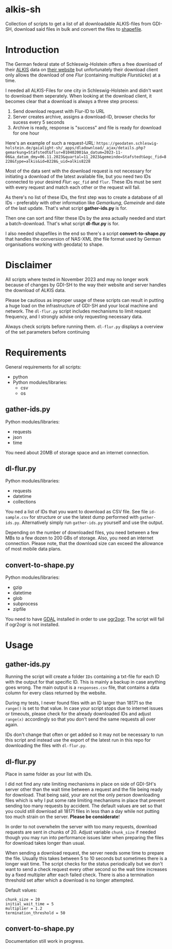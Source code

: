 # alkis-sh
Collection of scripts to get a list of all downloadable ALKIS-files from GDI-SH, download said files in bulk and convert the files to [shapefile](https://en.wikipedia.org/wiki/Shapefile).

# Introduction
The German federal state of Schleswig-Holstein offers a free download of their [ALKIS](https://de.wikipedia.org/wiki/Amtliches_Liegenschaftskatasterinformationssystem) data on [their website](https://geodaten.schleswig-holstein.de/gaialight-sh/_apps/dladownload/dl-alkis.html) but unfortunately their download client only allows the download of one _Flur_ (containing multiple _Flurstücke_) at a time.

I needed all ALKIS-Files for one city in Schleswig-Holstein and didn't want to download them seperately. When looking at the download client, it becomes clear that a download is always a three step process:
1. Send download request with Flur-ID to URL
2. Server creates archive, assigns a download-ID, browser checks for sucess every 5 seconds
3. Archive is ready, response is "success" and file is ready for download for one hour

Here's an example of such a request-URL: ```https://geodaten.schleswig-holstein.de/gaialight-sh/_apps/dladownload/_ajax/details.php?gemarkung=Stafstedt&flur=010402001&a_datum=2023-11-06&a_datum_dmy=06.11.2023&quartal=11_2023&gemeinde=Stafstedt&ogc_fid=8228&type=alkis&id=8228&_uid=alkis8228```

Most of the data sent with the download request is not necessary for initiating a download of the latest available file, but you need two IDs connected to your desired _Flur_: ```ogc_fid``` and ```flur```. These IDs must be sent with every request and match each other or the request will fail.

As there's no list of these IDs, the first step was to create a database of all IDs - preferably with other information like _Gemarkung_, _Gemeinde_ and date of the last update. That's what script **gather-ids.py** is for. 

Then one can sort and filter these IDs by the area actually needed and start a batch-download. That's what script **dl-flur.py** is for. 

I also needed shapefiles in the end so there's a script **convert-to-shape.py** that handles the conversion of NAS-XML (the file format used by German organisations working with geodata) to shape.

# Disclaimer

All scripts where tested in November 2023 and may no longer work because of changes by GDI-SH to the way their website and server handles the download of ALKIS data. 

Please be cautious as improper usage of these scripts can result in putting a huge load on the infrastructure of GDI-SH and your local machine and network. The `dl-flur.py` script includes mechanisms to limit request frequency, and I strongly advise only requesting necessary data.

Always check scripts before running them. `dl-flur.py` displays a overview of the set parameters before continuing 

# Requirements
General requirements for all scripts:
- python
- Python modules/libraries:
	- csv
	- os

## gather-ids.py
Python modules/libraries:
- requests
- json
- time

You need about 20MB of storage space and an internet connection.

## dl-flur.py
Python modules/libraries:
- requests
- datetime
- collections

You ned a list of IDs that you want to download as CSV file. See file `id-sample.csv` for structure or use the latest dump performed with `gather-ids.py`. Alternatively simply run `gather-ids.py` yourself and use the output.

Depending on the number of downloaded files, you need between a few MBs to a few dozen to 200 GBs of storage. Also, you need an internet connection. Please note, that the download size can exceed the allowance of most mobile data plans.

## convert-to-shape.py
Python modules/libraries:
- gzip
- datetime
- glob
- subprocess
- zipfile

You need to have [GDAL](https://gdal.org/api/python_bindings.html) installed in order to use [ogr2ogr](https://gdal.org/programs/ogr2ogr.html). The script will fail if ogr2ogr is not installed.

# Usage
## gather-ids.py
Running the script will create a folder `IDs` containing a txt-file for each ID with the output for that specific ID. This is mainly a backup in case anything goes wrong. The main output is a `responses.csv` file, that contains a data column for every class returned by the website.

During my tests, I never found files with an ID larger than 18171 so the `range()` is set to that value. In case your script stops due to internet issues or timeouts, please check for the already downloaded IDs and adjust `range(x)` accordingly so that you don't send the same requests all over again.

IDs don't change that often or get added so it may not be necessary to run this script and instead use the export of the latest run in this repo for downloading the files with `dl-flur.py`.

## dl-flur.py
Place in same folder as your list with IDs.

I did not find any rate limiting mechanisms in place on side of GDI-SH's server other than the wait time between a request and the file being ready for download. That being said, your are not the only person downloading files which is why I put some rate limiting mechanisms in place that prevent sending too many requests by accident. The default values are set so that you could still download all 18171 files in less than a day while not putting too much strain on the server. **Please be considerate**!

In order to not overwhelm the server with too many requests, download requests are sent in chunks of 20. Adjust variable `chunk_size` if needed though you may run into performance issues later when preparing the files for download takes longer than usual.

When sending a download request, the server needs some time to prepare the file. Usually this takes between 5 to 10 seconds but sometimes there is a longer wait time. The script checks for the status periodically but we don't want to send a check request every other second so the wait time increases by a fixed multipler after each failed check. There is also a termination threshold set after which a download is no longer attempted.

Default values:
```
chunk_size = 20
initial_wait_time = 5
multiplier = 1.2
termination_threshold = 50
```


## convert-to-shape.py
Documentation still work in progress.
